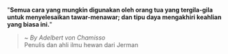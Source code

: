 "**Semua cara yang mungkin digunakan oleh orang tua yang tergila-gila untuk menyelesaikan tawar-menawar; dan tipu daya mengakhiri keahlian yang biasa ini.**"

> ~ _By Adelbert von Chamisso_  
Penulis dan ahli ilmu hewan dari Jerman
